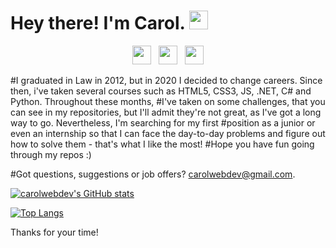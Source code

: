 # Hey there! I'm Carol. <img src="https://raw.githubusercontent.com/MartinHeinz/MartinHeinz/master/wave.gif" width="30px">

<p align='center'>
<a href="https://twitter.com/carol_lo"><img height="30" src="https://user-images.githubusercontent.com/79064264/155760871-2fb3e545-82df-4975-add5-c087cd6725fe.png?raw=true"></a>&nbsp;&nbsp;
<a href="https://instagram.com/carol_mish"><img height="30" src="https://user-images.githubusercontent.com/79064264/155760800-e21ac1cf-b883-4215-943f-cd1dcaf62a3f.png?raw=true"></a>&nbsp;&nbsp;
<a href="https://www.linkedin.com/in/carol-ina/"><img height="30" src="https://user-images.githubusercontent.com/79064264/155760763-214af5ce-303c-4a1d-81f0-152b5ad5638d.png?raw=true"></a>
</p>

#I graduated in Law in 2012, but in 2020 I decided to change careers. Since then, i've taken several courses such as HTML5, CSS3, JS, .NET, C# and Python. Throughout these months, #I've taken on some challenges, that you can see in my repositories, but I'll admit they're not great, as I've got a long way to go. Nevertheless, I'm searching for my first #position as a junior or even an internship so that I can face the day-to-day problems and figure out how to solve them - that's what I like the most!
#Hope you have fun going through my repos :)

#Got questions, suggestions or job offers? carolwebdev@gmail.com.


[![carolwebdev's GitHub stats](https://github-readme-stats.vercel.app/api?username=carolwebdev&show_icons=true&theme=dracula)](https://github.com/caroldev/github-readme-stats)

[![Top Langs](https://github-readme-stats.vercel.app/api/top-langs/?username=carolwebdev)](https://github.com/carolwebdev/github-readme-stats)

Thanks for your time!




